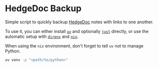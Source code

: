 # HedgeDoc Backup

Simple script to quickly backup [HedgeDoc](https://hedgedoc.org/) notes with
links to one another.

To use it, you can either install [`uv`](https://docs.astral.sh/uv/) and
optionally [`just`](https://just.systems/) directly, or use the automatic setup
with [`direnv`](https://direnv.net/) and [`nix`](https://nixos.org/download/).

When using the `nix` environment, don't forget to tell `uv` not to manage Python.

```sh
uv venv -p "<path/to/python>"
```
